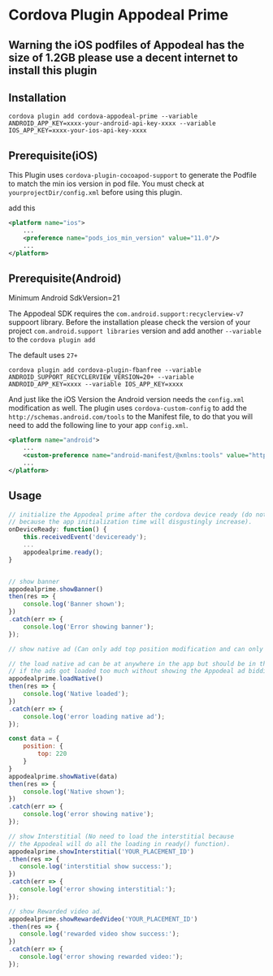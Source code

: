 # Cordova Plugin Appodeal Prime

## Warning the iOS podfiles of Appodeal has the size of 1.2GB please use a decent internet to install this plugin

## Installation

```
cordova plugin add cordova-appodeal-prime --variable ANDROID_APP_KEY=xxxx-your-android-api-key-xxxx --variable IOS_APP_KEY=xxxx-your-ios-api-key-xxxx
```

## Prerequisite(iOS)
This Plugin uses `cordova-plugin-cocoapod-support` to generate the Podfile to match the min ios version in pod file.
You must check at `yourprojectDir/config.xml` before using this plugin.

add this

```xml
<platform name="ios">
    ...
    <preference name="pods_ios_min_version" value="11.0"/>
    ...
</platform>
```

## Prerequisite(Android)

Minimum Android SdkVersion=21

The Appodeal SDK requires the `com.android.support:recyclerview-v7` suppoort library. Before the installation 
please check the version of your project `com.android.support libraries` version and add another `--variable` to the `cordova plugin add`

The default uses `27+`


```
cordova plugin add cordova-plugin-fbanfree --variable ANDROID_SUPPORT_RECYCLERVIEW_VERSION=20+ --variable ANDROID_APP_KEY=xxxx --variable IOS_APP_KEY=xxxx
```

And just like the iOS Version the Android version needs the `config.xml` modification as well.
The plugin uses `cordova-custom-config` to add the `http://schemas.android.com/tools` to the Manifest file, to do that
you will need to add the following line to your app `config.xml`.


```xml
<platform name="android">
    ...
    <custom-preference name="android-manifest/@xmlns:tools" value="http://schemas.android.com/tools" />
    ...
</platform>
```


## Usage


```javascript
// initialize the Appodeal prime after the cordova device ready (do not use the ready function in the document.ready.
// because the app initialization time will disgustingly increase).
onDeviceReady: function() {
    this.receivedEvent('deviceready');
    ...
    appodealprime.ready();
}


// show banner
appodealprime.showBanner()
then(res => {
    console.log('Banner shown');
})
.catch(err => {
    console.log('Error showing banner');
});

// show native ad (Can only add top position modification and can only show 1 native ad right now).

// the load native ad can be at anywhere in the app but should be in the same page as the show native.
// if the ads got loaded too much without showing the Appodeal ad bidding will decrease the ad loading for your app.
appodealprime.loadNative()
then(res => {
    console.log('Native loaded');
})
.catch(err => {
    console.log('error loading native ad');
});

const data = {
    position: {
        top: 220
    }
}
appodealprime.showNative(data)
then(res => {
    console.log('Native shown');
})
.catch(err => {
    console.log('error showing native');
});

// show Interstitial (No need to load the interstitial because 
// the Appodeal will do all the loading in ready() function).
appodealprime.showInterstitial('YOUR_PLACEMENT_ID')
.then(res => {
   console.log('interstitial show success:');
})
.catch(err => {
   console.log('error showing interstitial:');
});

// show Rewarded video ad.
appodealprime.showRewardedVideo('YOUR_PLACEMENT_ID')
.then(res => {
   console.log('rewarded video show success:');
})
.catch(err => {
   console.log('error showing rewarded video:');
});
```

